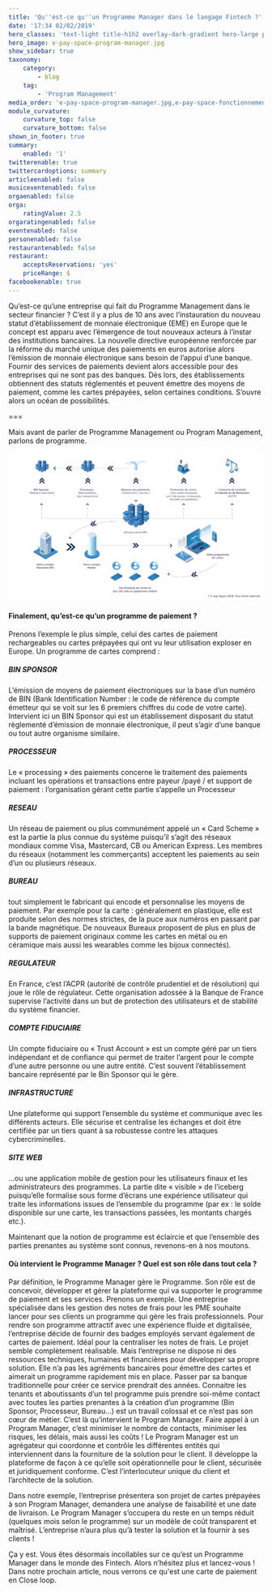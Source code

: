 ```yaml
---
title: 'Qu''est-ce qu''un Programme Manager dans le langage Fintech ?'
date: '17:34 02/02/2019'
hero_classes: 'text-light title-h1h2 overlay-dark-gradient hero-large parallax'
hero_image: e-pay-space-program-manager.jpg
show_sidebar: true
taxonomy:
    category:
        - blog
    tag:
        - 'Program Management'
media_order: 'e-pay-space-program-manager.jpg,e-pay-space-fonctionnement-white.png'
module_curvature:
    curvature_top: false
    curvature_bottom: false
shown_in_footer: true
summary:
    enabled: '1'
twitterenable: true
twittercardoptions: summary
articleenabled: false
musiceventenabled: false
orgaenabled: false
orga:
    ratingValue: 2.5
orgaratingenabled: false
eventenabled: false
personenabled: false
restaurantenabled: false
restaurant:
    acceptsReservations: 'yes'
    priceRange: $
facebookenable: true
---
```


Qu’est-ce qu’une entreprise qui fait du Programme Management dans le secteur financier ? C’est il y a plus de 10 ans avec l’instauration du nouveau statut d’établissement de monnaie électronique (EME) en Europe que le concept est apparu avec l’émergence de tout nouveaux acteurs à l’instar des institutions bancaires. La nouvelle directive européenne renforcée par la réforme du marché unique des paiements en euros autorise alors l’émission de monnaie électronique sans besoin de l’appui d’une banque. Fournir des services de paiements devient alors accessible pour des entreprises qui ne sont pas des banques. Dès lors, des établissements obtiennent des statuts réglementés et peuvent émettre des moyens de paiement, comme les cartes prépayées, selon certaines conditions. S’ouvre alors un océan de possibilités.

===

Mais avant de parler de Programme Management ou Program Management, parlons de programme.

![diagramme%20PM](diagramme%20PM.png "diagramme%20PM")

#### Finalement, qu’est-ce qu’un programme de paiement ?

Prenons l’exemple le plus simple, celui des cartes de paiement rechargeables ou cartes prépayées qui ont vu leur utilisation exploser en Europe. Un programme de cartes comprend :

##### BIN SPONSOR 
L’émission de moyens de paiement électroniques sur la base d’un numéro de BIN (Bank Identification Number : le code de référence du compte émetteur qui se voit sur les 6 premiers chiffres du code de votre carte). Intervient ici un BIN Sponsor qui est un établissement disposant du statut règlementé d’émission de monnaie électronique, il peut s’agir d’une banque ou tout autre organisme similaire.
##### PROCESSEUR 
Le « processing » des paiements concerne le traitement des paiements incluant les opérations et transactions entre payeur /payé / et support de paiement : l’organisation gérant cette partie s’appelle un Processeur
##### RESEAU 
Un réseau de paiement ou plus communément appelé un « Card Scheme » est la partie la plus connue du système puisqu’il s’agit des réseaux mondiaux comme Visa, Mastercard, CB ou American Express. Les membres du réseaux (notamment les commerçants) acceptent les paiements au sein d’un ou plusieurs réseaux.
##### BUREAU 
tout simplement le fabricant qui encode et personnalise les moyens de paiement. Par exemple pour la carte : généralement en plastique, elle est produite selon des normes strictes, de la puce aux numéros en passant par la bande magnétique. De nouveaux Bureaux proposent de plus en plus de supports de paiement originaux comme les cartes en métal ou en céramique mais aussi les wearables comme les bijoux connectés).
##### REGULATEUR 
En France, c’est l’ACPR (autorité de contrôle prudentiel et de résolution) qui joue le rôle de régulateur. Cette organisation adossée à la Banque de France supervise l’activité dans un but de protection des utilisateurs et de stabilité du système financier.
##### COMPTE FIDUCIAIRE 
Un compte fiduciaire ou « Trust Account » est un compte géré par un tiers indépendant et de confiance qui permet de traiter l’argent pour le compte d’une autre personne ou une autre entité. C’est souvent l’établissement bancaire représenté par le Bin Sponsor qui le gère.
##### INFRASTRUCTURE 
Une plateforme qui support l’ensemble du système et communique avec les différents acteurs. Elle sécurise et centralise les échanges et doit être certifiée par un tiers quant à sa robustesse contre les attaques cybercriminelles.
##### SITE WEB 
...ou une application mobile de gestion pour les utilisateurs finaux et les administrateurs des programmes. La partie dite « visible » de l’iceberg puisqu’elle formalise sous forme d’écrans une expérience utilisateur qui traite les informations issues de l’ensemble du programme (par ex : le solde disponible sur une carte, les transactions passées, les montants chargés etc.).

Maintenant que la notion de programme est éclaircie et que l’ensemble des parties prenantes au système sont connus, revenons-en à nos moutons.

#### Où intervient le Programme Manager ? Quel est son rôle dans tout cela ? 

Par définition, le Programme Manager gère le Programme. Son rôle est de concevoir, développer et gérer la plateforme qui va supporter le programme de paiement et ses services.
Prenons un exemple. Une entreprise spécialisée dans les gestion des notes de frais pour les PME souhaite lancer pour ses clients un programme qui gère les frais professionnels. Pour rendre son programme attractif avec une expérience fluide et digitalisée, l’entreprise décide de fournir des badges employés servant également de cartes de paiement. Idéal pour la centraliser les notes de frais. Le projet semble complètement réalisable. Mais l’entreprise ne dispose ni des ressources techniques, humaines et financières pour développer sa propre solution. Elle n’a pas les agréments bancaires pour émettre des cartes et aimerait un programme rapidement mis en place. Passer par sa banque traditionnelle pour créer ce service prendrait des années. Connaitre les tenants et aboutissants d’un tel programme puis prendre soi-même contact avec toutes les parties prenantes à la création d’un programme (Bin Sponsor, Processeur, Bureau…) est un travail colossal et ce n’est pas son cœur de métier. C’est là qu’intervient le Program Manager. Faire appel à un Program Manager, c’est minimiser le nombre de contacts, minimiser les risques, les délais, mais aussi les coûts ! Le Program Manager est un agrégateur qui coordonne et contrôle les différentes entités qui interviennent dans la fourniture de la solution pour le client. Il développe la plateforme de façon à ce qu’elle soit opérationnelle pour le client, sécurisée et juridiquement conforme. C’est l’interlocuteur unique du client et l’architecte de la solution.

Dans notre exemple, l’entreprise présentera son projet de cartes prépayées à son Program Manager, demandera une analyse de faisabilité et une date de livraison. Le Program Manager s’occupera du reste en un temps réduit (quelques mois selon le programme) sur un modèle de coût transparent et maîtrisé. L’entreprise n’aura plus qu’à tester la solution et la fournir à ses clients !

Ça y est. Vous êtes désormais incollables sur ce qu’est un Programme Manager dans le monde des Fintech. Alors n’hésitez plus et lancez-vous ! Dans notre prochain article, nous verrons ce qu'est une carte de paiement en Close loop.

